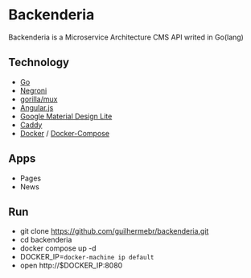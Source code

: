 # Backenderia

Backenderia is a Microservice Architecture CMS API writed in Go(lang)

## Technology 

- [Go](https://github.com/golang/go)
- [Negroni](https://github.com/codegangsta/negroni)
- [gorilla/mux](https://github.com/gorilla/mux)
- [Angular.js](https://github.com/angular)
- [Google Material Design Lite](https://github.com/google/material-design-lite)
- [Caddy](https://github.com/mholt/caddy)
- [Docker](http://github.com/docker/docker) / [Docker-Compose](http://github.com/docker/compose/)

## Apps

- Pages
- News

## Run

- git clone https://github.com/guilhermebr/backenderia.git
- cd backenderia
- docker compose up -d
- DOCKER_IP=`docker-machine ip default`
- open http://$DOCKER_IP:8080


